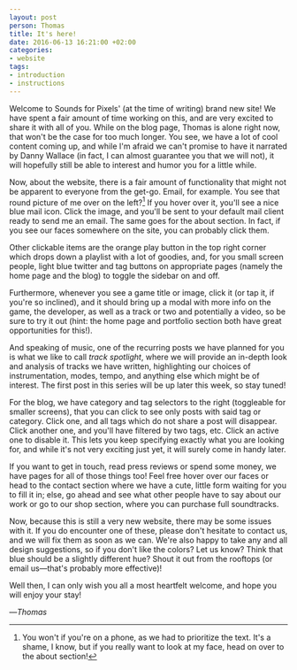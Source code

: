 ```yaml
---
layout: post
person: Thomas
title: It's here!
date: 2016-06-13 16:21:00 +02:00
categories:
- website
tags:
- introduction
- instructions
---
```


Welcome to Sounds for Pixels' (at the time of writing) brand new site! We have spent a fair amount of time working on this, and are very excited to share it with all of you. While on the blog page, Thomas is alone right now, that won't be the case for too much longer. You see, we have a lot of cool content coming up, and while I'm afraid we can't promise to have it narrated by Danny Wallace (in fact, I can almost guarantee you that we will not), it will hopefully still be able to interest and humor you for a little while.

Now, about the website, there is a fair amount of functionality that might not be apparent to everyone from the get-go. Email, for example. You see that round picture of me over on the left?[^1] If you hover over it, you'll see a nice blue mail icon. Click the image, and you'll be sent to your default mail client ready to send me an email. The same goes for the about section. In fact, if you see our faces somewhere on the site, you can probably click them.

Other clickable items are the orange play button in the top right corner which drops down a playlist with a lot of goodies, and, for you small screen people, light blue twitter and tag buttons on appropriate pages (namely the home page and the blog) to toggle the sidebar on and off.

Furthermore, whenever you see a game title or image, click it (or tap it, if you're so inclined), and it should bring up a modal with more info on the game, the developer, as well as a track or two and potentially a video, so be sure to try it out (hint: the home page and portfolio section both have great opportunities for this!).

And speaking of music, one of the recurring posts we have planned for you is what we like to call *track spotlight*, where we will provide an in-depth look and analysis of tracks we have written, highlighting our choices of instrumentation, modes, tempo, and anything else which might be of interest. The first post in this series will be up later this week, so stay tuned!

For the blog, we have category and tag selectors to the right (toggleable for smaller screens), that you can click to see only posts with said tag or category. Click one, and all tags which do not share a post will disappear. Click another one, and you'll have filtered by two tags, etc. Click an active one to disable it. This lets you keep specifying exactly what you are looking for, and while it's not very exciting just yet, it will surely come in handy later.

If you want to get in touch, read press reviews or spend some money, we have pages for all of those things too! Feel free hover over our faces or head to the contact section where we have a cute, little form waiting for you to fill it in; else, go ahead and see what other people have to say about our work or go to our shop section, where you can purchase full soundtracks.

Now, because this is still a very new website, there may be some issues with it. If you do encounter one of these, please don't hesitate to contact us, and we will fix them as soon as we can. We're also happy to take any and all design suggestions, so if you don't like the colors? Let us know? Think that blue should be a slightly different hue? Shout it out from the rooftops (or email us—that's probably more effective)!

Well then, I can only wish you all a most heartfelt welcome, and hope you will enjoy your stay!

—*Thomas*

[^1]: You won't if you're on a phone, as we had to prioritize the text. It's a shame, I know, but if you really want to look at my face, head on over to the about section!
